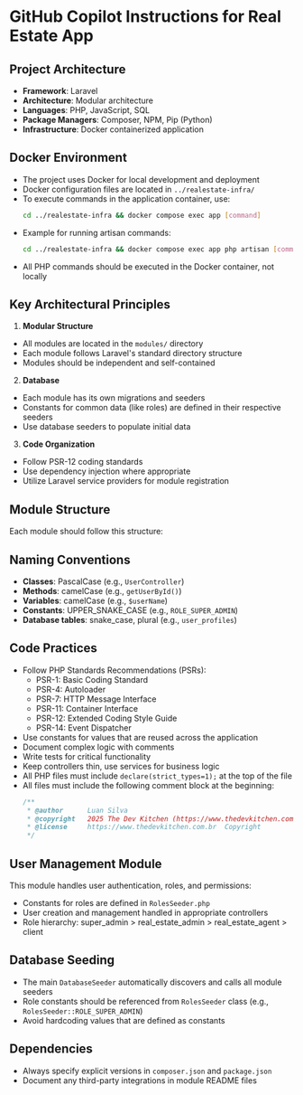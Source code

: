 # GitHub Copilot Instructions for Real Estate App

## Project Architecture

- **Framework**: Laravel
- **Architecture**: Modular architecture
- **Languages**: PHP, JavaScript, SQL
- **Package Managers**: Composer, NPM, Pip (Python)
- **Infrastructure**: Docker containerized application

## Docker Environment

- The project uses Docker for local development and deployment
- Docker configuration files are located in `../realestate-infra/`
- To execute commands in the application container, use:
  ```bash
  cd ../realestate-infra && docker compose exec app [command]
  ```
- Example for running artisan commands:
  ```bash
  cd ../realestate-infra && docker compose exec app php artisan [command]
  ```
- All PHP commands should be executed in the Docker container, not locally

## Key Architectural Principles

1. **Modular Structure**
  - All modules are located in the `modules/` directory
  - Each module follows Laravel's standard directory structure
  - Modules should be independent and self-contained

2. **Database**
  - Each module has its own migrations and seeders
  - Constants for common data (like roles) are defined in their respective seeders
  - Use database seeders to populate initial data

3. **Code Organization**
  - Follow PSR-12 coding standards
  - Use dependency injection where appropriate
  - Utilize Laravel service providers for module registration

## Module Structure

Each module should follow this structure:

## Naming Conventions

- **Classes**: PascalCase (e.g., `UserController`)
- **Methods**: camelCase (e.g., `getUserById()`)
- **Variables**: camelCase (e.g., `$userName`)
- **Constants**: UPPER_SNAKE_CASE (e.g., `ROLE_SUPER_ADMIN`)
- **Database tables**: snake_case, plural (e.g., `user_profiles`)

## Code Practices

- Follow PHP Standards Recommendations (PSRs):
  - PSR-1: Basic Coding Standard
  - PSR-4: Autoloader
  - PSR-7: HTTP Message Interface
  - PSR-11: Container Interface
  - PSR-12: Extended Coding Style Guide
  - PSR-14: Event Dispatcher
- Use constants for values that are reused across the application
- Document complex logic with comments
- Write tests for critical functionality
- Keep controllers thin, use services for business logic
- All PHP files must include `declare(strict_types=1);` at the top of the file
- All files must include the following comment block at the beginning:
  ```php
  /**
   * @author      Luan Silva
   * @copyright   2025 The Dev Kitchen (https://www.thedevkitchen.com.br)
   * @license     https://www.thedevkitchen.com.br  Copyright
   */
  ```

## User Management Module

This module handles user authentication, roles, and permissions:

- Constants for roles are defined in `RolesSeeder.php`
- User creation and management handled in appropriate controllers
- Role hierarchy: super_admin > real_estate_admin > real_estate_agent > client

## Database Seeding

- The main `DatabaseSeeder` automatically discovers and calls all module seeders
- Role constants should be referenced from `RolesSeeder` class (e.g., `RolesSeeder::ROLE_SUPER_ADMIN`)
- Avoid hardcoding values that are defined as constants

## Dependencies

- Always specify explicit versions in `composer.json` and `package.json`
- Document any third-party integrations in module README files
